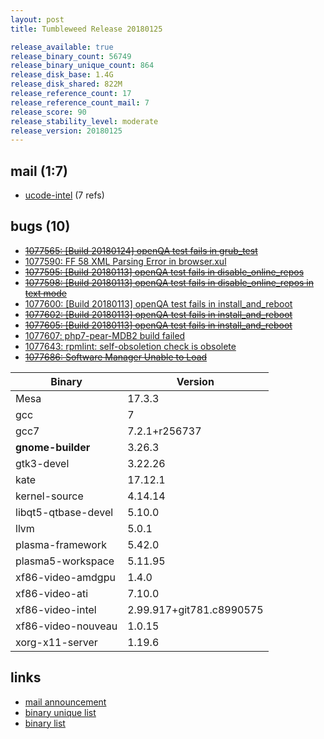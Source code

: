 ```yaml
---
layout: post
title: Tumbleweed Release 20180125

release_available: true
release_binary_count: 56749
release_binary_unique_count: 864
release_disk_base: 1.4G
release_disk_shared: 822M
release_reference_count: 17
release_reference_count_mail: 7
release_score: 90
release_stability_level: moderate
release_version: 20180125
---
```


## mail (1:7)

- [ucode-intel](https://lists.opensuse.org/opensuse-factory/2018-01/msg00622.html) (7 refs)

## bugs (10)

<!--more-->

- ~~[1077565: [Build 20180124] openQA test fails in grub_test](https://bugzilla.opensuse.org/show_bug.cgi?id=1077565)~~
- [1077590: FF 58 XML Parsing Error in browser.xul](https://bugzilla.opensuse.org/show_bug.cgi?id=1077590)
- ~~[1077595: [Build 20180113] openQA test fails in disable_online_repos](https://bugzilla.opensuse.org/show_bug.cgi?id=1077595)~~
- ~~[1077598: [Build 20180113] openQA test fails in disable_online_repos in text mode](https://bugzilla.opensuse.org/show_bug.cgi?id=1077598)~~
- [1077600: [Build 20180113] openQA test fails in install_and_reboot](https://bugzilla.opensuse.org/show_bug.cgi?id=1077600)
- ~~[1077602: [Build 20180113] openQA test fails in install_and_reboot](https://bugzilla.opensuse.org/show_bug.cgi?id=1077602)~~
- ~~[1077605: [Build 20180113] openQA test fails in install_and_reboot](https://bugzilla.opensuse.org/show_bug.cgi?id=1077605)~~
- [1077607: php7-pear-MDB2 build failed](https://bugzilla.opensuse.org/show_bug.cgi?id=1077607)
- [1077643: rpmlint: self-obsoletion check is obsolete](https://bugzilla.opensuse.org/show_bug.cgi?id=1077643)
- ~~[1077686: Software Manager Unable to Load](https://bugzilla.opensuse.org/show_bug.cgi?id=1077686)~~

Binary | Version
--- | ---
Mesa | 17.3.3
gcc | 7
gcc7 | 7.2.1+r256737
**gnome-builder** | 3.26.3
gtk3-devel | 3.22.26
kate | 17.12.1
kernel-source | 4.14.14
libqt5-qtbase-devel | 5.10.0
llvm | 5.0.1
plasma-framework | 5.42.0
plasma5-workspace | 5.11.95
xf86-video-amdgpu | 1.4.0
xf86-video-ati | 7.10.0
xf86-video-intel | 2.99.917+git781.c8990575
xf86-video-nouveau | 1.0.15
xorg-x11-server | 1.19.6

## links

- [mail announcement](https://lists.opensuse.org/opensuse-factory/2018-01/msg00607.html)
- [binary unique list](http://download.tumbleweed.boombatower.com/20180125/rpm.unique.list)
- [binary list](http://download.tumbleweed.boombatower.com/20180125/rpm.list)
